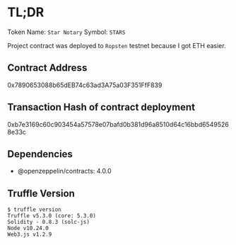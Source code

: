 # TL;DR

Token Name: `Star Notary`
Symbol: `STARS`

Project contract was deployed to `Ropsten` testnet because I got ETH easier.

## Contract Address

0x7890653088b65dEB74c63ad3A75a03F351FfF839

## Transaction Hash of contract deployment

0xb7e3169c60c903454a57578e07bafd0b381d96a8510d64c16bbd65495268e33c

## Dependencies

- @openzeppelin/contracts: 4.0.0

## Truffle Version

```
$ truffle version
Truffle v5.3.0 (core: 5.3.0)
Solidity - 0.8.3 (solc-js)
Node v10.24.0
Web3.js v1.2.9
```
